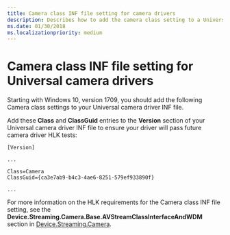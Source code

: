 ```yaml
---
title: Camera class INF file setting for camera drivers
description: Describes how to add the camera class setting to a Universal camera driver INF file.
ms.date: 01/30/2018
ms.localizationpriority: medium
---
```


# Camera class INF file setting for Universal camera drivers

Starting with Windows 10, version 1709, you should add the following Camera class settings to your Universal camera driver INF file.

Add these **Class** and **ClassGuid** entries to the **Version** section of your Universal camera driver INF file to ensure your driver will pass future camera driver HLK tests:

```INF
[Version]

...

Class=Camera
ClassGuid={ca3e7ab9-b4c3-4ae6-8251-579ef933890f}

...

```


For more information on the HLK requirements for the Camera class INF file setting, see the **Device.Streaming.Camera.Base.AVStreamClassInterfaceAndWDM** section in [Device.Streaming.Camera](https://docs.microsoft.com/windows-hardware/design/compatibility/device-streaming-camera).




